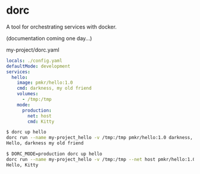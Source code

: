 # dorc

A tool for orchestrating services with docker.

(documentation coming one day...)

my-project/dorc.yaml
```yaml
locals: ./config.yaml
defaultMode: development
services:
  hello:
    image: pmkr/hello:1.0
    cmd: darkness, my old friend
    volumes:
      - /tmp:/tmp
    mode:
      production:
        net: host
        cmd: Kitty
```

```sh
$ dorc up hello
dorc run --name my-project_hello -v /tmp:/tmp pmkr/hello:1.0 darkness, my old friend
Hello, darkness my old friend

$ DORC_MODE=production dorc up hello
dorc run --name my-project_hello -v /tmp:/tmp --net host pmkr/hello:1.0 Kitty
Hello, Kitty
```
